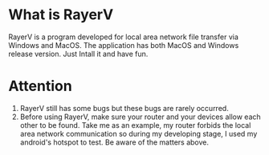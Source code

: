 # What is RayerV
RayerV is a program developed for local area network file transfer via Windows and MacOS. The application has both MacOS and Windows release version. Just Intall it and have fun. 

# Attention

1. RayerV still has some bugs but these bugs are rarely occurred.
2. Before using RayerV, make sure your router and your devices allow each other to be found. Take me as an example, my router forbids the local area network communication so during my developing stage, I used my android's hotspot to test. Be aware of the matters above.
